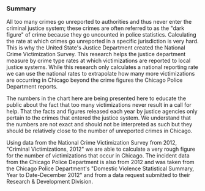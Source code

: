 ### Summary  

All too many crimes go unreported to authorities and thus never enter the criminal justice system; these crimes are often referred to as the "dark figure" of crime because they go uncounted in police statistics. Calculating the rate at which crimes go unreported in a specific jurisdiction is very hard. This is why the United State's Justice Department created the National Crime Victimization Survey. This research helps the justice department measure by crime type rates at which victimizations are reported to local justice systems. While this research only calculates a national reporting rate we can use the national rates to extrapolate how many more victimizations are occurring in Chicago beyond the crime figures the Chicago Police Department reports. 

The numbers in the chart here are being presented here to educate the public about the fact that too many victimizations never result in a call for help. That the facts and figures released each year by justice agencies only pertain to the crimes that entered the justice system. We understand that the numbers are not exact and should not be interpreted as such but they should be relatively close to the number of unreported crimes in Chicago. 

Using data from the National Crime Victimization Survey from 2012, "Criminal Victimizations, 2012" we are able to calculate a very rough figure for the number of victimizations that occur in Chicago. The incident data from the Chicago Police Department is also from 2012 and was taken from the Chicago Police Department's "Domestic Violence Statistical Summary, Year to Date-December 2012" and from a data request submitted to their Research & Development Division.